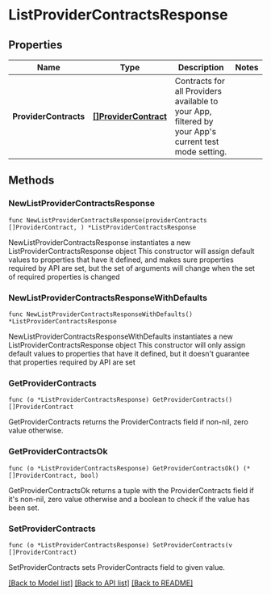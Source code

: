 # ListProviderContractsResponse

## Properties

Name | Type | Description | Notes
------------ | ------------- | ------------- | -------------
**ProviderContracts** | [**[]ProviderContract**](ProviderContract.md) | Contracts for all Providers available to your App, filtered by your App&#39;s current test mode setting. | 

## Methods

### NewListProviderContractsResponse

`func NewListProviderContractsResponse(providerContracts []ProviderContract, ) *ListProviderContractsResponse`

NewListProviderContractsResponse instantiates a new ListProviderContractsResponse object
This constructor will assign default values to properties that have it defined,
and makes sure properties required by API are set, but the set of arguments
will change when the set of required properties is changed

### NewListProviderContractsResponseWithDefaults

`func NewListProviderContractsResponseWithDefaults() *ListProviderContractsResponse`

NewListProviderContractsResponseWithDefaults instantiates a new ListProviderContractsResponse object
This constructor will only assign default values to properties that have it defined,
but it doesn't guarantee that properties required by API are set

### GetProviderContracts

`func (o *ListProviderContractsResponse) GetProviderContracts() []ProviderContract`

GetProviderContracts returns the ProviderContracts field if non-nil, zero value otherwise.

### GetProviderContractsOk

`func (o *ListProviderContractsResponse) GetProviderContractsOk() (*[]ProviderContract, bool)`

GetProviderContractsOk returns a tuple with the ProviderContracts field if it's non-nil, zero value otherwise
and a boolean to check if the value has been set.

### SetProviderContracts

`func (o *ListProviderContractsResponse) SetProviderContracts(v []ProviderContract)`

SetProviderContracts sets ProviderContracts field to given value.



[[Back to Model list]](../README.md#documentation-for-models) [[Back to API list]](../README.md#documentation-for-api-endpoints) [[Back to README]](../README.md)


